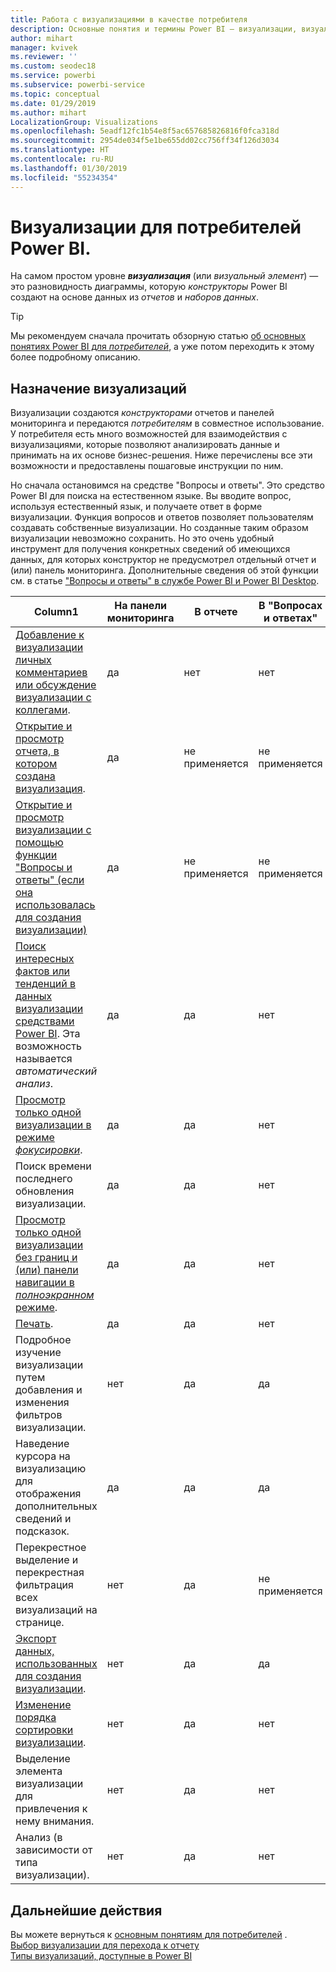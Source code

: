 ```yaml
---
title: Работа с визуализациями в качестве потребителя
description: Основные понятия и термины Power BI — визуализации, визуальные элементы. Что такое визуализация и визуальный элемент Power BI.
author: mihart
manager: kvivek
ms.reviewer: ''
ms.custom: seodec18
ms.service: powerbi
ms.subservice: powerbi-service
ms.topic: conceptual
ms.date: 01/29/2019
ms.author: mihart
LocalizationGroup: Visualizations
ms.openlocfilehash: 5eadf12fc1b54e8f5ac657685826816f0fca318d
ms.sourcegitcommit: 2954de034f5e1be655dd02cc756ff34f126d3034
ms.translationtype: HT
ms.contentlocale: ru-RU
ms.lasthandoff: 01/30/2019
ms.locfileid: "55234354"
---
```

# <a name="visualizations-for-power-bi-consumers"></a>Визуализации для **потребителей** Power BI.

На самом простом уровне ***визуализация*** (или *визуальный элемент*) — это разновидность диаграммы, которую *конструкторы* Power BI создают на основе данных из *отчетов* и *наборов данных*. 

> [!TIP]
> Мы рекомендуем сначала прочитать обзорную статью [об основных понятиях Power BI для *потребителей*](end-user-basic-concepts.md), а уже потом переходить к этому более подробному описанию.

## <a name="what-can-i-do-with-visualizations"></a>Назначение визуализаций

Визуализации создаются *конструкторами* отчетов и панелей мониторинга и передаются *потребителям* в совместное использование. У потребителя есть много возможностей для взаимодействия с визуализациями, которые позволяют анализировать данные и принимать на их основе бизнес-решения. Ниже перечислены все эти возможности и предоставлены пошаговые инструкции по ним.

Но сначала остановимся на средстве "Вопросы и ответы". Это средство Power BI для поиска на естественном языке. Вы вводите вопрос, используя естественный язык, и получаете ответ в форме визуализации. Функция вопросов и ответов позволяет пользователям создавать собственные визуализации. Но созданные таким образом визуализации невозможно сохранить. Но это очень удобный инструмент для получения конкретных сведений об имеющихся данных, для которых конструктор не предусмотрел отдельный отчет и (или) панель мониторинга. Дополнительные сведения об этой функции см. в статье ["Вопросы и ответы" в службе Power BI и Power BI Desktop](end-user-q-and-a.md).



|Column1  |На панели мониторинга  |В отчете  | В "Вопросах и ответах"
|---------|---------|---------|--------|
|[Добавление к визуализации личных комментариев или обсуждение визуализации с коллегами](end-user-comment.md).     |  да       |   нет      |  нет  |
|[Открытие и просмотр отчета, в котором создана визуализация](end-user-tiles.md).     |    да     |   не применяется      |  не применяется |
|[Открытие и просмотр визуализации с помощью функции "Вопросы и ответы" (если она использовалась для создания визуализации)](end-user-q-and-a.md)     |   да      |   не применяется      |  не применяется  |
|[Поиск интересных фактов или тенденций в данных визуализации средствами Power BI](end-user-insights.md).  Эта возможность называется *автоматический анализ*.     |    да     |   да      | нет   |
|[Просмотр только одной визуализации в режиме *фокусировки*](end-user-focus.md).     | да        |   да      | нет  |
|Поиск времени последнего обновления визуализации.     |  да       |    да     | нет  |
|[Просмотр только одной визуализации без границ и (или) панели навигации в *полноэкранном* режиме](end-user-focus.md).     |   да      |  да       | нет  |
|[Печать](end-user-print.md).     |  да       |   да      | нет  |
|Подробное изучение визуализации путем добавления и изменения фильтров визуализации.     |    нет     |   да      | да  |
|Наведение курсора на визуализацию для отображения дополнительных сведений и подсказок.     |    да     |   да      | да  |
|Перекрестное выделение и перекрестная фильтрация всех визуализаций на странице.     |   нет      |   да      | не применяется  |
|[Экспорт данных, использованных для создания визуализации](end-user-show-data.md).     |  нет       |   да      | да  |
| [Изменение порядка сортировки визуализации](end-user-search-sort.md). | нет  | да  | нет  |
| Выделение элемента визуализации для привлечения к нему внимания. | нет  | да  |  нет |
| Анализ (в зависимости от типа визуализации). | нет  | да  | нет  |

## <a name="next-steps"></a>Дальнейшие действия
Вы можете вернуться к [основным понятиям для потребителей](end-user-basic-concepts.md)  .  
[Выбор визуализации для перехода к отчету](end-user-report-open.md)    
[Типы визуализаций, доступные в Power BI](end-user-visual-type.md)